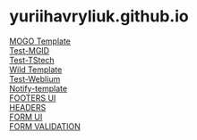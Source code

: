 # yuriihavryliuk.github.io
<a href="https://mateacademy-fe-july.github.io/mogo-nov-team-1/src/">MOGO Template<a/><br>
<a href="https://yuriihavryliuk.github.io/test-mgid/docs">Test-MGID</a><br>
  <a href="https://yuriihavryliuk.github.io/test-TStech/docs/">Test-TStech</a><br>
<a href="https://yuriihavryliuk.github.io/wild_template/src/">Wild Template<a/><br>
  <a href="https://yuriihavryliuk.github.io/shedule/docs">Test-Weblium</a><br>
  <a href="https://yuriihavryliuk.github.io/notify-template/src/">Notify-template</a><br>
<a href="https://yuriihavryliuk.github.io/footers/dist">FOOTERS UI</a><br>
<a href="https://yuriihavryliuk.github.io/headers-nov-team/docs">HEADERS</a><br>
<a href="https://yuriihavryliuk.github.io/form_ui/dist/">FORM UI</a><br>
<a href="https://yuriihavryliuk.github.io/form-validation/docs/">FORM VALIDATION<a/>





